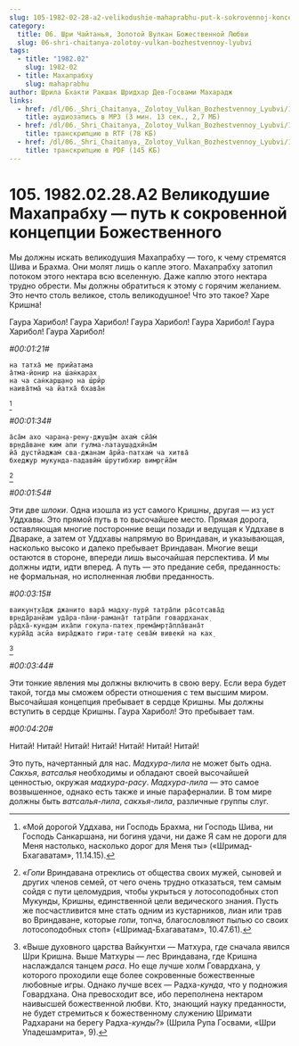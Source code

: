 ```yaml
---
slug: 105-1982-02-28-a2-velikodushie-mahaprabhu-put-k-sokrovennoj-koncepcii-bozhestvennogo
category:
  title: 06. Шри Чайтанья, Золотой Вулкан Божественной Любви
  slug: 06-shri-chaitanya-zolotoy-vulkan-bozhestvennoy-lyubvi
tags:
  - title: "1982.02"
    slug: 1982-02
  - title: Махапрабху
    slug: mahaprabhu
author: Шрила Бхакти Ракшак Шридхар Дев-Госвами Махарадж
links:
  - href: /dl/06._Shri_Chaitanya,_Zolotoy_Vulkan_Bozhestvennoy_Lyubvi/105_1982.02.28.A2_SridharMj_Velikodushiye_Mahaprabhu--put_k_sokrovennoy_koncepcii_Bojestvennogo.mp3
    title: аудиозапись в MP3 (3 мин. 13 сек., 2,7 МБ)
  - href: /dl/06._Shri_Chaitanya,_Zolotoy_Vulkan_Bozhestvennoy_Lyubvi/105_1982.02.28.A2_SridharMj_Velikodushiye_Mahaprabhu--put_k_sokrovennoy_koncepcii_Bojestvennogo.rtf
    title: транскрипцию в RTF (78 КБ)
  - href: /dl/06._Shri_Chaitanya,_Zolotoy_Vulkan_Bozhestvennoy_Lyubvi/105_1982.02.28.A2_SridharMj_Velikodushiye_Mahaprabhu--put_k_sokrovennoy_koncepcii_Bojestvennogo.pdf
    title: транскрипцию в PDF (145 КБ)
---
```


# 105. 1982.02.28.A2 Великодушие Махапрабху — путь к сокровенной концепции Божественного

Мы должны искать великодушия Махапрабху — того, к чему стремятся Шива и Брахма. Они молят лишь о капле этого. Махапрабху затопил потоком этого нектара всю вселенную. Даже каплю этого нектара трудно обрести. Мы должны обратиться к этому с горячим желанием. Это нечто столь великое, столь великодушное! Что это такое? Харе Кришна!

Гаура Харибол! Гаура Харибол! Гаура Харибол! Гаура Харибол! Гаура Харибол! Гаура Харибол!

*#00:01:21#*

    на татха̄ мe прийатама
    а̄тма-йонир на ш́ан̇карах̣
    на ча сан̇карш̣ан̣о на ш́рӣр
    наива̄тма̄ ча йатха̄ бхава̄н
[^_ftn1]

*#00:01:34#*

    а̄са̄м ахо чаран̣а-рeн̣у-джуш̣а̄м ахам̇ сйа̄м̇
    вр̣нда̄ванe ким апи гулма-латауш̣адхӣна̄м
    йа̄ дустйаджам̇ сва-джанам а̄рйа-патхам̇ ча хитва̄
    бхeджур мукунда-падавӣм̇ ш́рутибхир вимр̣гйа̄м
[^_ftn2]

*#00:01:54#*

Эти две *шлоки*. Одна изошла из уст самого Кришны, другая — из уст Уддхавы. Это прямой путь в то высочайшее место. Прямая дорога, оставляющая многие посторонние вещи позади и ведущая к Уддхаве в Двараке, а затем от Уддхавы напрямую во Вриндаван, и указывающая, насколько высоко и далеко пребывает Вриндаван. Многие вещи остаются в стороне, впереди лишь высочайшая перспектива. И мы должны идти, идти вперед. А путь — это предание себя, преданность: не формальная, но исполненная любви преданность.

*#00:03:15#*

    вaикун̣т̣ха̄дж джaнитo вaра̄ мaдху-пурӣ татра̄пи ра̄сoтсава̄д
    вр̣нда̄ран̣йам уда̄ра-па̄н̣и-рамaн̣а̄т татра̄пи гoвaрдханaх̣
    ра̄дха̄-кун̣д̣ам иха̄пи гoкула-патех̣ прeма̄мр̣та̄пла̄вaна̄т
    курйа̄д aсйа вира̄джaтo гири-тат̣е сeва̄м̇ вивeкӣ нa кaх̣
[^_ftn3]

*#00:03:44#*

Эти тонкие явления мы должны включить в свою веру. Если вера будет такой, тогда мы сможем обрести отношения с тем высшим миром. Высочайшая концепция пребывает в сердце Кришны. Мы должны вступить в сердце Кришны. Гаура Харибол! Это пребывает там.

*#00:04:20#*

Нитай! Нитай! Нитай! Нитай! Нитай! Нитай! Нитай!

Это путь, начертанный для нас. *Мадхура-лила* не может быть одна. *Сакхья*, *ватсалья* необходимы и обладают своей высочайшей ценностью, окружая *мадхура-расу*. *Мадхура-лила* — это самое возвышенное, однако есть также и иные параферналии. В том мире должны быть *ватсалья-лила*, *сакхья-лила*, различные группы слуг.



[^_ftn1]: «Мой дорогой Уддхава, ни Господь Брахма, ни Господь Шива, ни Господь Санкаршана, ни богиня удачи, ни даже Я сам не дороги для Меня настолько, насколько дорог для Меня ты» («Шримад-Бхагаватам», 11.14.15).

[^_ftn2]: «*Гопи* Вриндавана отреклись от общества своих мужей, сыновей и других членов семей, от чего очень трудно отказаться, тем самым сойдя с пути целомудрия, чтобы укрыться у лотосоподобных стоп Мукунды, Кришны, единственной цели ведического знания. Пусть же посчастливится мне стать одним из кустарников, лиан или трав во Вриндаване, которые *гопи*, топча, благословляют пылью со своих лотосоподобных стоп» («Шримад-Бхагаватам», 10.47.61).

[^_ftn3]: «Выше духовного царства Вaйкунтхи — Мaтхура, где сначала явился Шри Кришнa. Выше Матхуры — лес Вриндавaнa, где Кришна наслаждался танцем *раса*. Но еще лучше холм Говардхана, у которого проходили еще более сокровенные божественные любовные игры. Однако лучше всех — Радха-*кунда*, что у подножия Говардхана. Она превосходит все, ибо переполнена нектаром наивысшей божественной любви. Кто, знающий науку преданности, не будет стремиться к божественному служению Шримaти Радхарани на берегу Радха-*кунды*?» (Шрила Рупа Госвами, «Шри Упадешамрита», 9).

